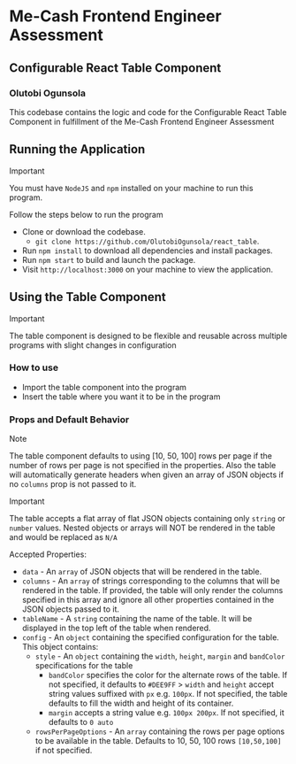 # Me-Cash Frontend Engineer Assessment

## Configurable React Table Component

### Olutobi Ogunsola

This codebase contains the logic and code for the Configurable React Table Component in fulfillment of the Me-Cash Frontend Engineer Assessment

## Running the Application

> [!IMPORTANT]
> You must have `NodeJS` and `npm` installed on your machine to run this program.

Follow the steps below to run the program

-   Clone or download the codebase.
    -   `git clone https://github.com/OlutobiOgunsola/react_table`.
-   Run `npm install` to download all dependencies and install packages.
-   Run `npm start` to build and launch the package.
-   Visit `http://localhost:3000` on your machine to view the application.

## Using the Table Component

> [!IMPORTANT]
> The table component is designed to be flexible and reusable across multiple programs with slight changes in configuration

### How to use

-   Import the table component into the program
-   Insert the table where you want it to be in the program

### Props and Default Behavior

> [!NOTE]
> The table component defaults to using [10, 50, 100] rows per page if the number of rows per page is not specified in the properties. Also the table will automatically generate headers when given an array of JSON objects if no `columns` prop is not passed to it.

> [!IMPORTANT]
> The table accepts a flat array of flat JSON objects containing only `string` or `number` values. Nested objects or arrays will NOT be rendered in the table and would be replaced as `N/A`

Accepted Properties:

-   `data` - An `array` of JSON objects that will be rendered in the table.
-   `columns` - An `array` of strings corresponding to the columns that will be rendered in the table. If provided, the table will only render the columns specified in this array and ignore all other properties contained in the JSON objects passed to it.
-   `tableName` - A `string` containing the name of the table. It will be displayed in the top left of the table when rendered.
-   `config` - An `object` containing the specified configuration for the table. This object contains:
    -   `style` - An `object` containing the `width`, `height`, `margin` and `bandColor` specifications for the table
        -   `bandColor` specifies the color for the alternate rows of the table. If not specified, it defaults to `#DEE9FF` > `width` and `height` accept string values suffixed with `px` e.g. `100px`. If not specified, the table defaults to fill the width and height of its container.
        -   `margin` accepts a string value e.g. `100px 200px`. If not specified, it defaults to `0 auto`
    -   `rowsPerPageOptions` - An `array` containing the rows per page options to be available in the table. Defaults to 10, 50, 100 rows `[10,50,100]` if not specified.

